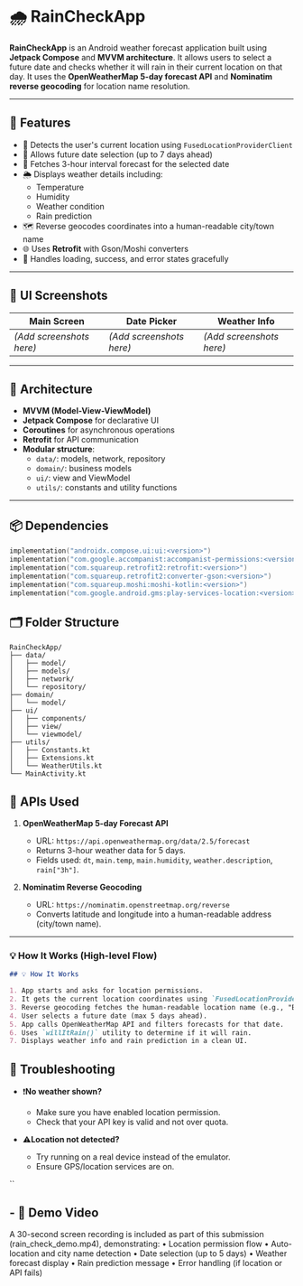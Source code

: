 # 🌧️ RainCheckApp

**RainCheckApp** is an Android weather forecast application built using **Jetpack Compose** and **MVVM architecture**. It allows users to select a future date and checks whether it will rain in their current location on that day. It uses the **OpenWeatherMap 5-day forecast API** and **Nominatim reverse geocoding** for location name resolution.

---

## 🚀 Features

- 📍 Detects the user's current location using `FusedLocationProviderClient`
- 📅 Allows future date selection (up to 7 days ahead)
- 🔄 Fetches 3-hour interval forecast for the selected date
- 🌦️ Displays weather details including:
    - Temperature
    - Humidity
    - Weather condition
    - Rain prediction
- 🗺️ Reverse geocodes coordinates into a human-readable city/town name
- 🌐 Uses **Retrofit** with Gson/Moshi converters
- 🧪 Handles loading, success, and error states gracefully

---

## 📸 UI Screenshots

| Main Screen | Date Picker | Weather Info |
|-------------|-------------|---------------|
| *(Add screenshots here)* | *(Add screenshots here)* | *(Add screenshots here)* |

---

## 🧱 Architecture

- **MVVM (Model-View-ViewModel)**
- **Jetpack Compose** for declarative UI
- **Coroutines** for asynchronous operations
- **Retrofit** for API communication
- **Modular structure**:
    - `data/`: models, network, repository
    - `domain/`: business models
    - `ui/`: view and ViewModel
    - `utils/`: constants and utility functions

---

## 📦 Dependencies

```kotlin
implementation("androidx.compose.ui:ui:<version>")
implementation("com.google.accompanist:accompanist-permissions:<version>")
implementation("com.squareup.retrofit2:retrofit:<version>")
implementation("com.squareup.retrofit2:converter-gson:<version>")
implementation("com.squareup.moshi:moshi-kotlin:<version>")
implementation("com.google.android.gms:play-services-location:<version>")
```

## 🗂️ Folder Structure
````
RainCheckApp/
├── data/
│   ├── model/
│   ├── models/
│   ├── network/
│   └── repository/
├── domain/
│   └── model/
├── ui/
│   ├── components/
│   ├── view/
│   └── viewmodel/
├── utils/
│   ├── Constants.kt
│   ├── Extensions.kt
│   └── WeatherUtils.kt
└── MainActivity.kt

````

## 🧩 APIs Used

1. **OpenWeatherMap 5-day Forecast API**
   - URL: `https://api.openweathermap.org/data/2.5/forecast`
   - Returns 3-hour weather data for 5 days.
   - Fields used: `dt`, `main.temp`, `main.humidity`, `weather.description`, `rain["3h"]`.

2. **Nominatim Reverse Geocoding**
   - URL: `https://nominatim.openstreetmap.org/reverse`
   - Converts latitude and longitude into a human-readable address (city/town name).
- ---

### 💡 How It Works (High-level Flow)

```markdown
## 💡 How It Works

1. App starts and asks for location permissions.
2. It gets the current location coordinates using `FusedLocationProviderClient`.
3. Reverse geocoding fetches the human-readable location name (e.g., "Berlin").
4. User selects a future date (max 5 days ahead).
5. App calls OpenWeatherMap API and filters forecasts for that date.
6. Uses `willItRain()` utility to determine if it will rain.
7. Displays weather info and rain prediction in a clean UI.

```

## 🐞 Troubleshooting

- ❗**No weather shown?**
  - Make sure you have enabled location permission.
  - Check that your API key is valid and not over quota.

- ⚠️**Location not detected?**
  - Try running on a real device instead of the emulator.
  - Ensure GPS/location services are on.

``
## - 🎥 Demo Video

A 30-second screen recording is included as part of this submission (rain_check_demo.mp4), demonstrating:
•	Location permission flow
•	Auto-location and city name detection
•	Date selection (up to 5 days)
•	Weather forecast display
•	Rain prediction message
•	Error handling (if location or API fails)
